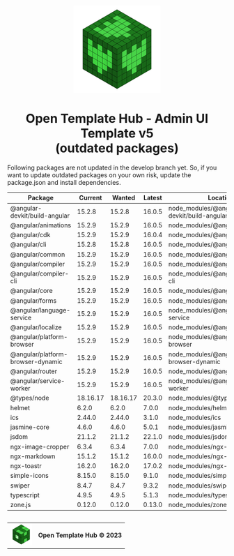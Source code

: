 <p align="center">
  <a href="https://opentemplatehub.com">
    <img src="https://raw.githubusercontent.com/open-template-hub/open-template-hub.github.io/master/assets/logo/ui/admin-ui-logo.png" alt="Logo" width=200>
  </a>
</p>


<h1 align="center">
Open Template Hub - Admin UI Template v5
  <br/>
(outdated packages)
</h1>

Following packages are not updated in the develop branch yet. So, if you want to update outdated packages on your own risk, update the package.json and install dependencies.

| Package | Current | Wanted | Latest | Location |
| --- | --- | --- | --- | --- |
| @angular-devkit/build-angular | 15.2.8 | 15.2.8 | 16.0.5 | node_modules/@angular-devkit/build-angular |
| @angular/animations | 15.2.9 | 15.2.9 | 16.0.5 | node_modules/@angular/animations |
| @angular/cdk | 15.2.9 | 15.2.9 | 16.0.4 | node_modules/@angular/cdk |
| @angular/cli | 15.2.8 | 15.2.8 | 16.0.5 | node_modules/@angular/cli |
| @angular/common | 15.2.9 | 15.2.9 | 16.0.5 | node_modules/@angular/common |
| @angular/compiler | 15.2.9 | 15.2.9 | 16.0.5 | node_modules/@angular/compiler |
| @angular/compiler-cli | 15.2.9 | 15.2.9 | 16.0.5 | node_modules/@angular/compiler-cli |
| @angular/core | 15.2.9 | 15.2.9 | 16.0.5 | node_modules/@angular/core |
| @angular/forms | 15.2.9 | 15.2.9 | 16.0.5 | node_modules/@angular/forms |
| @angular/language-service | 15.2.9 | 15.2.9 | 16.0.5 | node_modules/@angular/language-service |
| @angular/localize | 15.2.9 | 15.2.9 | 16.0.5 | node_modules/@angular/localize |
| @angular/platform-browser | 15.2.9 | 15.2.9 | 16.0.5 | node_modules/@angular/platform-browser |
| @angular/platform-browser-dynamic | 15.2.9 | 15.2.9 | 16.0.5 | node_modules/@angular/platform-browser-dynamic |
| @angular/router | 15.2.9 | 15.2.9 | 16.0.5 | node_modules/@angular/router |
| @angular/service-worker | 15.2.9 | 15.2.9 | 16.0.5 | node_modules/@angular/service-worker |
| @types/node | 18.16.17 | 18.16.17 | 20.3.0 | node_modules/@types/node |
| helmet | 6.2.0 | 6.2.0 | 7.0.0 | node_modules/helmet |
| ics | 2.44.0 | 2.44.0 | 3.1.0 | node_modules/ics |
| jasmine-core | 4.6.0 | 4.6.0 | 5.0.1 | node_modules/jasmine-core |
| jsdom | 21.1.2 | 21.1.2 | 22.1.0 | node_modules/jsdom |
| ngx-image-cropper | 6.3.4 | 6.3.4 | 7.0.0 | node_modules/ngx-image-cropper |
| ngx-markdown | 15.1.2 | 15.1.2 | 16.0.0 | node_modules/ngx-markdown |
| ngx-toastr | 16.2.0 | 16.2.0 | 17.0.2 | node_modules/ngx-toastr |
| simple-icons | 8.15.0 | 8.15.0 | 9.1.0 | node_modules/simple-icons |
| swiper | 8.4.7 | 8.4.7 | 9.3.2 | node_modules/swiper |
| typescript | 4.9.5 | 4.9.5 | 5.1.3 | node_modules/typescript |
| zone.js | 0.12.0 | 0.12.0 | 0.13.0 | node_modules/zone.js |

<table align="right"><tr><td><a href="https://opentemplatehub.com"><img src="https://raw.githubusercontent.com/open-template-hub/open-template-hub.github.io/master/assets/logo/brand-logo.png" width="50px" alt="oth"/></a></td><td><b>Open Template Hub © 2023</b></td></tr></table>

